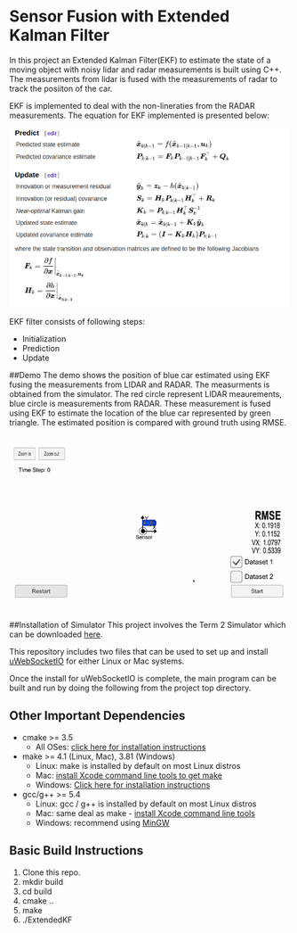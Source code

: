 # Sensor Fusion with Extended Kalman Filter

In this project an Extended Kalman Filter(EKF) to estimate the state of a moving object with noisy lidar and radar measurements is built using C++. The measurements from lidar is fused with the measurements of radar to track the posiiton of the car. 

EKF is implemented to deal with the non-lineraties from the RADAR measurements. 
The equation for EKF implemented is presented below:

![](Images/ekf_equations.png)

EKF filter consists of following steps:
<ul><li> Initialization</li>
	<li> Prediction</li>
	<li> Update </li></ul>

##Demo
The demo shows the position of blue car estimated using EKF fusing the measurements from LIDAR and RADAR.  The measurments is obtained from the simulator. The red circle represent LIDAR meaurements, blue circle is measurements from RADAR. These measurement is fused using EKF to estimate the location of the blue car represented by green triangle. The estimated position is compared with ground truth using RMSE.   

![](Images/demo.gif)


##Installation of Simulator
This project involves the Term 2 Simulator which can be downloaded [here](https://github.com/udacity/self-driving-car-sim/releases).

This repository includes two files that can be used to set up and install [uWebSocketIO](https://github.com/uWebSockets/uWebSockets) for either Linux or Mac systems. 

Once the install for uWebSocketIO is complete, the main program can be built and run by doing the following from the project top directory.

## Other Important Dependencies

* cmake >= 3.5
  * All OSes: [click here for installation instructions](https://cmake.org/install/)
* make >= 4.1 (Linux, Mac), 3.81 (Windows)
  * Linux: make is installed by default on most Linux distros
  * Mac: [install Xcode command line tools to get make](https://developer.apple.com/xcode/features/)
  * Windows: [Click here for installation instructions](http://gnuwin32.sourceforge.net/packages/make.htm)
* gcc/g++ >= 5.4
  * Linux: gcc / g++ is installed by default on most Linux distros
  * Mac: same deal as make - [install Xcode command line tools](https://developer.apple.com/xcode/features/)
  * Windows: recommend using [MinGW](http://www.mingw.org/)

## Basic Build Instructions

1. Clone this repo.
2. mkdir build
3. cd build
4. cmake ..
5. make
6. ./ExtendedKF


